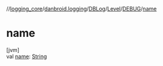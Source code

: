 //[logging_core](../../../../../index.md)/[danbroid.logging](../../../index.md)/[DBLog](../../index.md)/[Level](../index.md)/[DEBUG](index.md)/[name](name.md)

# name

[jvm]\
val [name](name.md): [String](https://kotlinlang.org/api/latest/jvm/stdlib/kotlin/-string/index.html)
